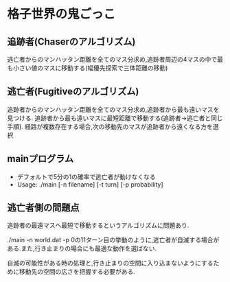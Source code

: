 # 格子世界の鬼ごっこ
## 追跡者(Chaserのアルゴリズム)
逃亡者からのマンハッタン距離を全てのマス分求め,追跡者周辺の4マスの中で最も小さい値のマスに移動する(幅優先探索で三体距離の移動)

## 逃亡者(Fugitiveのアルゴリズム)
追跡者からのマンハッタン距離を全てのマス分求め,追跡者から最も遠いマスを見つける.
追跡者から最も遠いマスに最短距離で移動する(追跡者→逃亡者と同じ手順).
経路が複数存在する場合,次の移動先のマスが追跡者から遠くなる方を選択

## mainプログラム
+ デフォルトで5分の1の確率で逃亡者が動けなくなる
+ Usage: ./main [-n filename] [-t turn] [-p probability]

## 逃亡者側の問題点
追跡者の最遠マスへ最短で移動するというアルゴリズムに問題あり.

./main -n world.dat -p 0の11ターン目の挙動のように,逃亡者が自滅する場合がある.また,行き止まりの場合にも最適な動作を選ばない.

自滅の可能性がある時の処理と,行き止まりの空間に入り込まないようにするために移動先の空間の広さを把握する必要がある.
